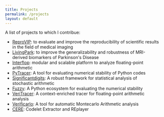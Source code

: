 ```yaml
---
title: Projects
permalink: /projects
layout: default
---
```




A list of projects to which I contribue:

- [ReproVIP](https://www.creatis.insa-lyon.fr/reprovip/): to evaluate and improve the reproducibility of scientific results in the field of medical imaging
- [LivingPark](https://github.com/LivingPark-MRI): to improve the generalizability and robustness of MRI-derived biomarkers of Parkinson's Disease
- [Interflop](https://github.com/interflop): modular and scalable platform to analyze floating-point arithmetic
- [PyTracer](https://github.com/yohanchatelain/pytracer): A tool for evaluating numerical stability of Python codes
- [Significantdigits](https://github.com/verificarlo/significantdigits): A robust framework for statistical analysis of stochastic arithmetic
- [Fuzzy](https://github.com/verificarlo/fuzzy): A Python ecosystem for evaluating the numerical stability
- [VeriTracer](https://github.com/verificarlo/verificarlo/tree/veritracer): A context-enriched tracer for floating-point arithmetic analysis
- [Verificarlo](https://github.com/verificarlo/verificarlo): A tool for automatic Montecarlo Arithmetic analysis
- [CERE](https://benchmark-subsetting.github.io/cere/): Codelet Extractor and REplayer

